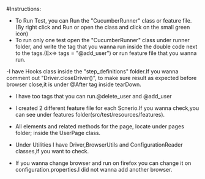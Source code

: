 #Instructions:



- To Run Test, you can Run the "CucumberRunner" class or feature file.(By right click and Run or open the class and click on the small green icon)
- To run only one test open the "CucumberRunner" class under runner folder,
 and write the tag that you wanna run inside the double code next to the tags.(Ex=> tags = "@add_user") or run feature file that you wanna run.
 
-I have Hooks class inside the "step_definitions" folder.If you wanna comment out "Driver.closeDriver()", to make sure
 result as expected before browser close,it is under @After tag inside tearDown.
 
- I have too tags that you can run.@delete_user and @add_user

- I created 2 different feature file for each Scnerio.If you wanna check,you can see under features folder(src/test/resources/features).

- All elements and related methods for the page, locate under pages folder; inside the UserPage class.

- Under Utilities I have Driver,BrowserUtils and ConfigurationReader classes,if you want to check.

- If you wanna change browser and run on firefox you can change it on configuration.properties.I did not wanna add another browser.



